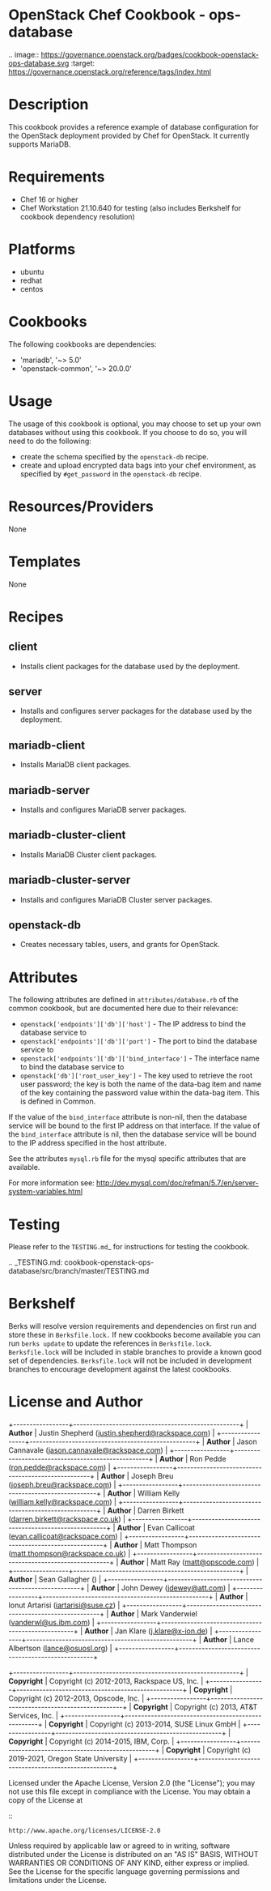 OpenStack Chef Cookbook - ops-database
======================================

.. image:: https://governance.openstack.org/badges/cookbook-openstack-ops-database.svg
    :target: https://governance.openstack.org/reference/tags/index.html

Description
===========

This cookbook provides a reference example of database configuration for
the OpenStack deployment provided by Chef for OpenStack. It currently
supports MariaDB.

Requirements
============

- Chef 16 or higher
- Chef Workstation 21.10.640 for testing (also includes Berkshelf for cookbook
  dependency resolution)

Platforms
=========

- ubuntu
- redhat
- centos

Cookbooks
=========

The following cookbooks are dependencies:

- 'mariadb', '~> 5.0'
- 'openstack-common', '~> 20.0.0'

Usage
=====

The usage of this cookbook is optional, you may choose to set up your own
databases without using this cookbook. If you choose to do so, you will need to
do the following:

- create the schema specified by the ``openstack-db`` recipe.
- create and upload encrypted data bags into your chef environment, as
  specified by ``#get_password`` in the ``openstack-db`` recipe.

Resources/Providers
===================

None

Templates
=========

None

Recipes
=======

client
------

- Installs client packages for the database used by the deployment.

server
------

- Installs and configures server packages for the database used by the
  deployment.

mariadb-client
--------------

- Installs MariaDB client packages.

mariadb-server
--------------

- Installs and configures MariaDB server packages.

mariadb-cluster-client
----------------------

- Installs MariaDB Cluster client packages.

mariadb-cluster-server
----------------------

- Installs and configures MariaDB Cluster server packages.

openstack-db
------------

- Creates necessary tables, users, and grants for OpenStack.

Attributes
==========

The following attributes are defined in ``attributes/database.rb`` of the
common cookbook, but are documented here due to their relevance:

- ``openstack['endpoints']['db']['host']`` - The IP address to bind the
  database service to
- ``openstack['endpoints']['db']['port']`` - The port to bind the database
  service to
- ``openstack['endpoints']['db']['bind_interface']`` - The interface name to
  bind the database service to
- ``openstack['db']['root_user_key']`` - The key used to retrieve the root user
  password; the key is both the name of the data-bag item and name of
  the key containing the password value within the data-bag item. This
  is defined in Common.

If the value of the ``bind_interface`` attribute is non-nil, then the
database service will be bound to the first IP address on that
interface. If the value of the ``bind_interface`` attribute is nil, then
the database service will be bound to the IP address specified in the
host attribute.

See the attributes ``mysql.rb`` file for the mysql specific attributes
that are available.

For more information see:
http://dev.mysql.com/doc/refman/5.7/en/server-system-variables.html

Testing
=======

Please refer to the `TESTING.md`_ for instructions for testing the cookbook.

.. _TESTING.md: cookbook-openstack-ops-database/src/branch/master/TESTING.md

Berkshelf
=========

Berks will resolve version requirements and dependencies on first run
and store these in ``Berksfile.lock.`` If new cookbooks become available
you can run ``berks update`` to update the references in
``Berksfile.lock``.  ``Berksfile.lock`` will be included in stable
branches to provide a known good set of dependencies. ``Berksfile.lock``
will not be included in development branches to encourage development
against the latest cookbooks.

License and Author
==================

+-----------------+---------------------------------------------------+
| **Author**      | Justin Shepherd (justin.shepherd@rackspace.com)   |
+-----------------+---------------------------------------------------+
| **Author**      | Jason Cannavale (jason.cannavale@rackspace.com)   |
+-----------------+---------------------------------------------------+
| **Author**      | Ron Pedde (ron.pedde@rackspace.com)               |
+-----------------+---------------------------------------------------+
| **Author**      | Joseph Breu (joseph.breu@rackspace.com)           |
+-----------------+---------------------------------------------------+
| **Author**      | William Kelly (william.kelly@rackspace.com)       |
+-----------------+---------------------------------------------------+
| **Author**      | Darren Birkett (darren.birkett@rackspace.co.uk)   |
+-----------------+---------------------------------------------------+
| **Author**      | Evan Callicoat (evan.callicoat@rackspace.com)     |
+-----------------+---------------------------------------------------+
| **Author**      | Matt Thompson (matt.thompson@rackspace.co.uk)     |
+-----------------+---------------------------------------------------+
| **Author**      | Matt Ray (matt@opscode.com)                       |
+-----------------+---------------------------------------------------+
| **Author**      | Sean Gallagher ()                                 |
+-----------------+---------------------------------------------------+
| **Author**      | John Dewey (jdewey@att.com)                       |
+-----------------+---------------------------------------------------+
| **Author**      | Ionut Artarisi (iartarisi@suse.cz)                |
+-----------------+---------------------------------------------------+
| **Author**      | Mark Vanderwiel (vanderwl@us.ibm.com)             |
+-----------------+---------------------------------------------------+
| **Author**      | Jan Klare (j.klare@x-ion.de)                      |
+-----------------+---------------------------------------------------+
| **Author**      | Lance Albertson (lance@osuosl.org)                |
+-----------------+---------------------------------------------------+

+-----------------+---------------------------------------------------+
| **Copyright**   | Copyright (c) 2012-2013, Rackspace US, Inc.       |
+-----------------+---------------------------------------------------+
| **Copyright**   | Copyright (c) 2012-2013, Opscode, Inc.            |
+-----------------+---------------------------------------------------+
| **Copyright**   | Copyright (c) 2013, AT&T Services, Inc.           |
+-----------------+---------------------------------------------------+
| **Copyright**   | Copyright (c) 2013-2014, SUSE Linux GmbH          |
+-----------------+---------------------------------------------------+
| **Copyright**   | Copyright (c) 2014-2015, IBM, Corp.               |
+-----------------+---------------------------------------------------+
| **Copyright**   | Copyright (c) 2019-2021, Oregon State University  |
+-----------------+---------------------------------------------------+

Licensed under the Apache License, Version 2.0 (the "License"); you may
not use this file except in compliance with the License. You may obtain
a copy of the License at

::

    http://www.apache.org/licenses/LICENSE-2.0

Unless required by applicable law or agreed to in writing, software
distributed under the License is distributed on an "AS IS" BASIS,
WITHOUT WARRANTIES OR CONDITIONS OF ANY KIND, either express or implied.
See the License for the specific language governing permissions and
limitations under the License.
